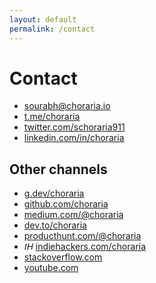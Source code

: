 ```yaml
---
layout: default
permalink: /contact
---
```


<h1>Contact</h1>

- <i class="fa-regular fa-envelope"></i> [sourabh@choraria.io](mailto:sourabh@choraria.io)
- <i class="fa-brands fa-telegram"></i> [t.me/choraria](https://t.me/choraria)
- <i class="fa-brands fa-twitter"></i> [twitter.com/schoraria911](https://twitter.com/schoraria911)
- <i class="fa-brands fa-linkedin"></i> [linkedin.com/in/choraria](https://www.linkedin.com/in/choraria/)

## Other channels

- <i class="fa-brands fa-google"></i> [g.dev/choraria](https://g.dev/choraria)
- <i class="fa-brands fa-github"></i> [github.com/choraria](https://github.com/choraria)
- <i class="fa-brands fa-medium"></i> [medium.com/@choraria](https://medium.com/@choraria)
- <i class="fa-brands fa-dev"></i> [dev.to/choraria](https://dev.to/choraria)
- <i class="fa-brands fa-product-hunt"></i> [producthunt.com/@choraria](https://www.producthunt.com/@choraria)
- <i class="fas" style="font-family:Arial, Helvetica, sans-serif">IH</i> [indiehackers.com/choraria](https://www.indiehackers.com/choraria)
- <i class="fa-brands fa-stack-overflow"></i> [stackoverflow.com](https://stackoverflow.com/users/10713297/sourabh-choraria)
- <i class="fa-brands fa-youtube"></i> [youtube.com](https://www.youtube.com/channel/UCtiEXGPXHSpy8GNdRkbGq0A)
